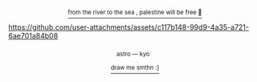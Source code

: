 

<p align="center">
<a href="https://x.com/barefacelino/status/1791041334683255200">
  <sup>from the river to the sea , palestine will be free 🍉</sup>
<p align="center">

  <p align="center">
  

https://github.com/user-attachments/assets/c117b148-99d9-4a35-a721-6ae701a84b08


</p>

  </p> 
<p align="center">
<sub> astro — kyo </sub></sub> ‎ ‎
<p align="center">
<a href="https://kyodraw.straw.page/"> <sup> draw me smthn :] </sup>


